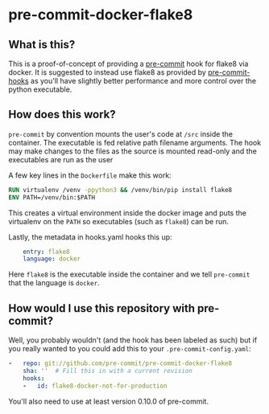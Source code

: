 pre-commit-docker-flake8
========================

## What is this?

This is a proof-of-concept of providing a [pre-commit](http://pre-commit.com)
hook for flake8 via docker.  It is suggested to instead use flake8 as provided
by [pre-commit-hooks](https://github.com/pre-commit/pre-commit-hooks) as
you'll have slightly better performance and more control over the python
executable.

## How does this work?

`pre-commit` by convention mounts the user's code at `/src` inside the
container.  The executable is fed relative path filename arguments.  The hook
may make changes to the files as the source is mounted read-only and the
executables are run as the user

A few key lines in the `Dockerfile` make this work:

```dockerfile
RUN virtualenv /venv -ppython3 && /venv/bin/pip install flake8
ENV PATH=/venv/bin:$PATH
```

This creates a virtual environment inside the docker image and puts the
virtualenv on the `PATH` so executables (such as `flake8`) can be run.

Lastly, the metadata in hooks.yaml hooks this up:

```yaml
    entry: flake8
    language: docker
```

Here `flake8` is the executable inside the container and we tell `pre-commit`
that the language is `docker`.


## How would I use this repository with pre-commit?

Well, you probably wouldn't (and the hook has been labeled as such) but if you
really wanted to you could add this to your `.pre-commit-config.yaml`:

```yaml
-   repo: git://github.com/pre-commit/pre-commit-docker-flake8
    sha: ''  # Fill this in with a current revision
    hooks:
    -   id: flake8-docker-not-for-production
```

You'll also need to use at least version 0.10.0 of pre-commit.
